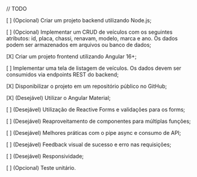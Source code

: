 // TODO

[ ] (Opcional) Criar um projeto backend utilizando Node.js;

[ ] (Opcional) Implementar um CRUD de veículos com os seguintes atributos: id, placa, chassi, renavam, modelo, marca e ano. Os dados podem ser armazenados em arquivos ou banco de dados;

[X] Criar um projeto frontend utilizando Angular 16+;

[ ] Implementar uma tela de listagem de veículos. Os dados devem ser consumidos via endpoints REST do backend;

[X] Disponibilizar o projeto em um repositório público no GitHub;

[X] (Desejável) Utilizar o Angular Material;

[ ] (Desejável) Utilização de Reactive Forms e validações para os forms;

[ ] (Desejável) Reaproveitamento de componentes para múltiplas funções;

[ ] (Desejável) Melhores práticas com o pipe async e consumo de API;

[ ] (Desejável) Feedback visual de sucesso e erro nas requisições;

[ ] (Desejável) Responsividade;

[ ] (Opcional) Teste unitário.
